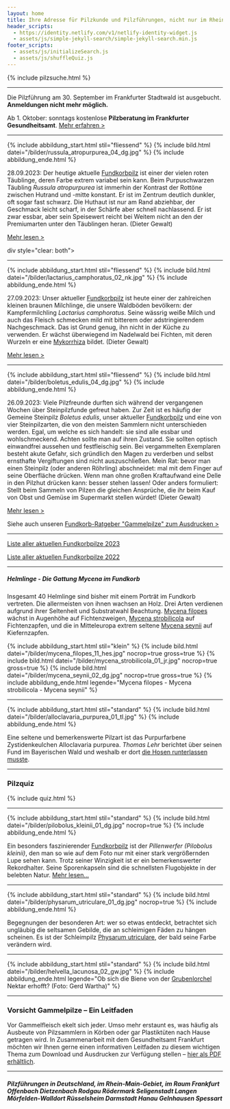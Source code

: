 ```yaml
---
layout: home
title: Ihre Adresse für Pilzkunde und Pilzführungen, nicht nur im Rhein-Main-Gebiet
header_scripts:
  - https://identity.netlify.com/v1/netlify-identity-widget.js
  - assets/js/simple-jekyll-search/simple-jekyll-search.min.js
footer_scripts:
  - assets/js/initializeSearch.js
  - assets/js/shuffleQuiz.js
---
```

{% include pilzsuche.html %}

- - -

D﻿ie Pilzführung am 30. September im Frankfurter Stadtwald ist ausgebucht. **Anmeldungen nicht mehr möglich.**

Ab 1. Oktober: sonntags kostenlose **Pilzberatung im Frankfurter Gesundheitsamt**. [Mehr erfahren >](/termine)

- - -

{% include abbildung_start.html stil="fliessend" %}
{% include bild.html datei="/bilder/russula_atropurpurea_04_dg.jpg" %}
{% include abbildung_ende.html %}

28.09.2023: Der heutige aktuelle [Fundkorbpilz](AA "Glossar-") ist einer der vielen roten Täublinge, deren Farbe extrem variabel sein kann. Beim Purpuschwarzen Täubling *Russula atropurpurea* ist immerhin der Kontrast der Rottöne zwischen Hutrand und -mitte konstant. Er ist im Zentrum deutlich dunkler, oft sogar fast schwarz. Die Huthaut ist nur am Rand abziehbar, der Geschmack leicht scharf, in der Schärfe aber schnell nachlassend. Er ist zwar essbar, aber sein Speisewert reicht bei Weitem nicht an den der Premiumarten unter den Täublingen heran.  (Dieter Gewalt)

[Mehr lesen >](/pilze/russula-atropurpurea-purpurschwarzer-täubling)

div style="clear:  both"></div>

- - -

{% include abbildung_start.html stil="fliessend" %}
{% include bild.html datei="/bilder/lactarius_camphoratus_02_nk.jpg" %}
{% include abbildung_ende.html %}

27.09.2023: Unser aktueller [Fundkorbpilz](AA "Glossar-") ist heute einer der zahlreichen kleinen braunen Milchlinge, die unsere Waldböden bevölkern: der Kampfermilchling *Lactarius camphoratus*. Seine wässrig weiße Milch und auch das Fleisch schmecken mild mit bitterem oder adstringierendem Nachgeschmack. Das ist Grund genug, ihn nicht in der Küche zu verwenden. Er wächst überwiegend im Nadelwald bei Fichten, mit deren Wurzeln er eine [Mykorrhiza](Mykorrhiza "Glossar") bildet. (Dieter Gewalt)

[Mehr lesen >](/pilze/lactarius-camphoratus-kampfermilchling)

<div style="clear:  both"></div>

- - -

{% include abbildung_start.html stil="fliessend" %}
{% include bild.html datei="/bilder/boletus_edulis_04_dg.jpg" %}
{% include abbildung_ende.html %}

26.09.2023: Viele Pilzfreunde durften sich während der vergangenen Wochen über Steinpilzfunde gefreut haben. Zur Zeit ist es häufig der Gemeine Steinpilz *Boletus edulis*, unser aktueller [Fundkorbpilz](AA "Glossar-") und eine von vier Steinpilzarten, die von den meisten Sammlern nicht unterschieden werden. Egal, um welche es sich handelt: sie sind alle essbar und wohlschmeckend. Achten sollte man auf ihren Zustand. Sie sollten optisch einwandfrei aussehen und festfleischig sein. Bei vergammelten Exemplaren besteht akute Gefahr, sich gründlich den Magen zu verderben und selbst ernsthafte Vergiftungen sind nicht auszuschließen. Mein Rat: bevor man einen Steinpilz (oder anderen Röhrling) abschneidet: mal mit dem Finger auf seine Oberfläche drücken. Wenn man ohne großen Kraftaufwand eine Delle in den Pilzhut drücken kann: besser stehen lassen! Oder anders formuliert: Stellt beim Sammeln von Pilzen die gleichen Ansprüche, die ihr beim Kauf von Obst und Gemüse im Supermarkt stellen würdet!  (Dieter Gewalt)

[Mehr lesen >](/pilze/boletus-edulis-gemeiner-steinpilz)

Siehe auch unseren [Fundkorb-Ratgeber "Gammelpilze" zum Ausdrucken >](/assets/docs/Fundkorb.de-Gammelpilze.pdf)

<div style="clear:  both"></div>

- - -

[Liste aller aktuellen Fundkorbpilze 2023](/artikel/liste-aller-aktuellen-fundkorbpilze-2023.html)

[Liste aller aktuellen Fundkorbpilze 2022](/artikel/liste-aller-aktuellen-fundkorbpilze-2022.html)

- - -

##### Helmlinge - Die Gattung *Mycena* im Fundkorb

Insgesamt 40 Helmlinge sind bisher mit einem Porträt im Fundkorb vertreten. Die allermeisten von ihnen wachsen an Holz. Drei Arten verdienen aufgrund ihrer Seltenheit und Substratwahl Beachtung. [Mycena filopes](/pilze/mycena-filopes-zerbrechlicher-fadenhelmling) wächst in Augenhöhe auf Fichtenzweigen, [Mycena strobilicola](/pilze/mycena-strobilicola-fichtenzapfenhelmling) auf Fichtenzapfen, und die in Mitteleuropa extrem seltene [Mycena seynii](/pilze/mycena-seynii-mediterraner-kiefernzapfenhelmling) auf Kiefernzapfen.

{% include abbildung_start.html stil="klein" %}
{% include bild.html datei="/bilder/mycena_filopes_11_hes.jpg" nocrop=true gross=true %}
{% include bild.html datei="/bilder/mycena_strobilicola_01_jr.jpg" nocrop=true gross=true %}
{% include bild.html datei="/bilder/mycena_seynii_02_dg.jpg" nocrop=true gross=true %}
{% include abbildung_ende.html legende="Mycena filopes - Mycena strobilicola - Mycena seynii" %}

- - -

{% include abbildung_start.html stil="standard" %}
{% include bild.html datei="/bilder/alloclavaria_purpurea_01_tl.jpg" %}
{% include abbildung_ende.html %}

Eine seltene und bemerkenswerte Pilzart ist das Purpurfarbene Zystidenkeulchen Alloclavaria purpurea. *Thomas Lehr* berichtet über seinen Fund im Bayerischen Wald und weshalb er dort [die Hosen runterlassen musste](/pilze/alloclavaria-purpurea-purpurfarbenes-zystidenkeulchen).

- - -

### Pilzquiz

{% include quiz.html %}

- - -

{% include abbildung_start.html stil="standard" %}
{% include bild.html datei="/bilder/pilobolus_kleinii_01_dg.jpg" nocrop=true %}
{% include abbildung_ende.html %}

Ein besonders faszinierender [Fundkorbpilz](AA "Glossar-") ist der *Pillenwerfer (Pilobolus kleinii)*, den man so wie auf dem Foto nur mit einer stark vergrößernden Lupe sehen kann. Trotz seiner Winzigkeit ist er ein bemerkenswerter Rekordhalter. Seine Sporenkapseln sind die schnellsten Flugobjekte in der belebten Natur. [Mehr lesen...](/pilze/pilobolus-kleinii-pillenwerfer)

- - -

{% include abbildung_start.html stil="standard" %}
{% include bild.html datei="/bilder/physarum_utriculare_01_dg.jpg" nocrop=true %}
{% include abbildung_ende.html %}

Begegnungen der besonderen Art: wer so etwas entdeckt, betrachtet sich ungläubig die seltsamen Gebilde, die an schleimigen Fäden zu hängen scheinen. Es ist der Schleimpilz [Physarum utriculare](/pilze/physarum-utriculare-fadenfruchtschleimpilz), der bald seine Farbe verändern wird.

- - -

{% include abbildung_start.html stil="standard" %}
{% include bild.html datei="/bilder/helvella_lacunosa_02_gw.jpg" %}
{% include abbildung_ende.html legende="Ob sich die Biene von der <a href='/pilze/helvella-lacunosa-grubenlorchel'>Grubenlorchel</a> Nektar erhofft?  (Foto: Gerd Wartha)" %}

- - -

### Vorsicht Gammelpilze – Ein Leitfaden

Vor Gammelfleisch ekelt sich jeder. Umso mehr erstaunt es, was häufig als Ausbeute von Pilzsammlern in Körben oder gar Plastiktüten nach Hause getragen wird. In Zusammenarbeit mit dem Gesundheitsamt Frankfurt möchten wir Ihnen gerne einen informativen Leitfaden zu diesem wichtigen Thema zum Download und Ausdrucken zur Verfügung stellen – [hier als PDF erhältlich](/assets/docs/Fundkorb.de-Gammelpilze.pdf).

- - -

##### Pilzführungen in Deutschland, im Rhein-Main-Gebiet, im Raum Frankfurt Offenbach Dietzenbach Rodgau Rödermark Seligenstadt Langen Mörfelden-Walldort Rüsselsheim Darmstadt Hanau Gelnhausen Spessart